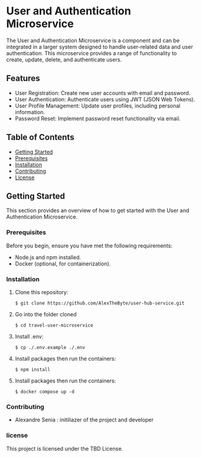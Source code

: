 # User and Authentication Microservice

The User and Authentication Microservice is a component and can be integrated in a larger system designed to handle user-related data and user authentication. This microservice provides a range of functionality to create, update, delete, and authenticate users.

## Features

- User Registration: Create new user accounts with email and password.
- User Authentication: Authenticate users using JWT (JSON Web Tokens).
- User Profile Management: Update user profiles, including personal information.
- Password Reset: Implement password reset functionality via email.

## Table of Contents

- [Getting Started](#getting-started)
- [Prerequisites](#prerequisites)
- [Installation](#installation)
- [Contributing](#contributing)
- [License](#license)

## Getting Started

This section provides an overview of how to get started with the User and Authentication Microservice.

### Prerequisites

Before you begin, ensure you have met the following requirements:

- Node.js and npm installed.
- Docker (optional, for containerization).

### Installation

1. Clone this repository:
   ```shell
   $ git clone https://github.com/AlexTheByte/user-hub-service.git
   ```
2. Go into the folder cloned 
   ```shell
   $ cd travel-user-microservice
   ```
2. Install .env:
   ```shell 
   $ cp ./.env.example ./.env
   ``` 
3. Install packages then run the containers:
   ```shell
   $ npm install
   ```
4. Install packages then run the containers:
   ```shell$
   $ docker compose up -d
   ```
### Contributing 

- Alexandre Senia : initiliazer of the project and developer

### license 

This project is licensed under the TBD License.
